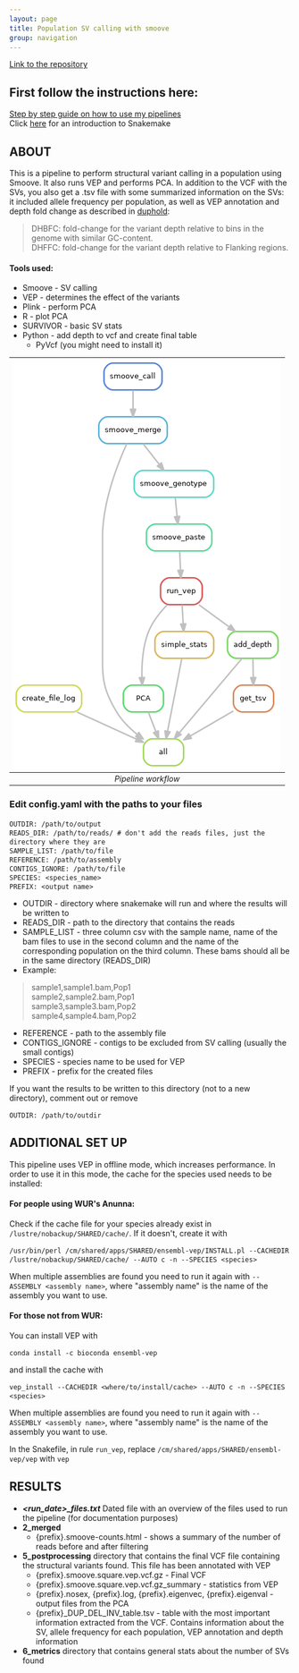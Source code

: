 ```yaml
---
layout: page
title: Population SV calling with smoove
group: navigation
---
```


[Link to the repository](https://github.com/CarolinaPB/population-structural-var-calling-smoove/tree/single_run)

## First follow the instructions here:
[Step by step guide on how to use my pipelines](https://carolinapb.github.io/2021-06-23-how-to-run-my-pipelines/)  
Click [here](https://github.com/CarolinaPB/snakemake-template/blob/master/Short%20introduction%20to%20Snakemake.pdf) for an introduction to Snakemake

## ABOUT
This is a pipeline to perform structural variant calling in a population using Smoove. It also runs VEP and performs PCA. 
In addition to the VCF with the SVs, you also get a .tsv file with some summarized information on the SVs: it included allele frequency per population, as well as VEP annotation and depth fold change as described in [duphold](https://github.com/brentp/duphold):
> DHBFC: fold-change for the variant depth relative to bins in the genome with similar GC-content.  
> DHFFC: fold-change for the variant depth relative to Flanking regions.


#### Tools used:
- Smoove - SV calling
- VEP - determines the effect of the variants
- Plink - perform PCA
- R - plot PCA
- SURVIVOR - basic SV stats
- Python - add depth to vcf and create final table 
  - PyVcf (you might need to install it)


| ![DAG](https://github.com/CarolinaPB/population-structural-var-calling-smoove/blob/single_run/dag.png) |
|:--:|
|*Pipeline workflow* |


### Edit config.yaml with the paths to your files
```
OUTDIR: /path/to/output 
READS_DIR: /path/to/reads/ # don't add the reads files, just the directory where they are
SAMPLE_LIST: /path/to/file
REFERENCE: /path/to/assembly
CONTIGS_IGNORE: /path/to/file
SPECIES: <species_name>
PREFIX: <output name>
```

- OUTDIR - directory where snakemake will run and where the results will be written to
- READS_DIR - path to the directory that contains the reads
- SAMPLE_LIST - three column csv with the sample name, name of the bam files to use in the second column and the name of the corresponding population on the third column. These bams should all be in the same directory (READS_DIR)
- Example: 
> sample1,sample1.bam,Pop1   
> sample2,sample2.bam,Pop1   
> sample3,sample3.bam,Pop2   
> sample4,sample4.bam,Pop2  
- REFERENCE - path to the assembly file
- CONTIGS_IGNORE - contigs to be excluded from SV calling (usually the small contigs)
- SPECIES - species name to be used for VEP
- PREFIX - prefix for the created files

If you want the results to be written to this directory (not to a new directory), comment out or remove
```
OUTDIR: /path/to/outdir
```

## ADDITIONAL SET UP
This pipeline uses VEP in offline mode, which increases performance. In order to use it in this mode, the cache for the species used needs to be installed:
#### For people using WUR's Anunna:
Check if the cache file for your species already exist in `/lustre/nobackup/SHARED/cache/`. If it doesn't, create it with

```
/usr/bin/perl /cm/shared/apps/SHARED/ensembl-vep/INSTALL.pl --CACHEDIR /lustre/nobackup/SHARED/cache/ --AUTO c -n --SPECIES <species>
```
When multiple assemblies are found you need to run it again with `--ASSEMBLY <assembly name>`, where "assembly name" is the name of the assembly you want to use.

#### For those not from WUR:
You can install VEP with 
```
conda install -c bioconda ensembl-vep
```
and install the cache with 
```
vep_install --CACHEDIR <where/to/install/cache> --AUTO c -n --SPECIES <species>
```
When multiple assemblies are found you need to run it again with `--ASSEMBLY <assembly name>`, where "assembly name" is the name of the assembly you want to use.

In the Snakefile, in rule `run_vep`, replace `/cm/shared/apps/SHARED/ensembl-vep/vep` with `vep`

## RESULTS
* ***<run_date>_files.txt*** Dated file with an overview of the files used to run the pipeline (for documentation purposes)
* **2_merged** 
  * {prefix}.smoove-counts.html - shows a summary of the number of reads before and after filtering 
* **5_postprocessing** directory that contains the final VCF file containing the structural variants found. This file has been annotated with VEP
  * {prefix}.smoove.square.vep.vcf.gz - Final VCF
  * {prefix}.smoove.square.vep.vcf.gz_summary - statistics from VEP
  * {prefix}.nosex, {prefix}.log, {prefix}.eigenvec, {prefix}.eigenval - output files from the PCA
  * {prefix}_DUP_DEL_INV_table.tsv - table with the most important information extracted from the VCF. Contains information about the SV, allele frequency for each population, VEP annotation and depth information
* **6_metrics** directory that contains general stats about the number of SVs found
